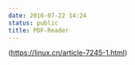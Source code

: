 ```yaml
---
date: 2016-07-22 14:24
status: public
title: PDF-Reader
---
```


(https://linux.cn/article-7245-1.html)